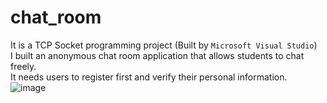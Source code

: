 # chat_room 
It is a TCP Socket programming project (Built by `Microsoft Visual Studio`)  
I built an anonymous chat room application that allows students to chat freely.  
It needs users to register first and verify their personal information.  
![image](https://user-images.githubusercontent.com/64058170/122519202-c536f980-d044-11eb-90c4-2df7e00199bf.png)




